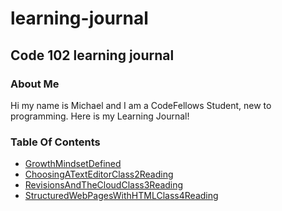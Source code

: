 # learning-journal
## Code 102 learning journal

### About Me

Hi my name is Michael and I am a CodeFellows Student, new to programming. Here is my Learning Journal!

### Table Of Contents

- [GrowthMindsetDefined](growth-mindset-defined.md)
- [ChoosingATextEditorClass2Reading](choosing-a-text-editor.md)
- [RevisionsAndTheCloudClass3Reading](revisions-and-the-cloud-class3.md)
- [StructuredWebPagesWithHTMLClass4Reading](Structured-web-pages-html-reading.md)